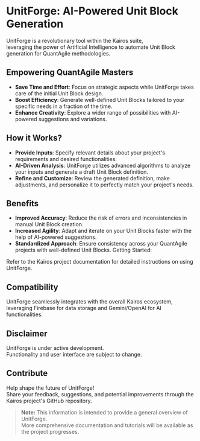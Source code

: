 # UnitForge: AI-Powered Unit Block Generation

UnitForge is a revolutionary tool within the Kairos suite,  
leveraging the power of Artificial Intelligence to automate Unit Block generation for QuantAgile methodologies.

## Empowering QuantAgile Masters

- **Save Time and Effort**: Focus on strategic aspects while UnitForge takes care of the initial Unit Block design.
- **Boost Efficiency**: Generate well-defined Unit Blocks tailored to your specific needs in a fraction of the time.
- **Enhance Creativity**: Explore a wider range of possibilities with AI-powered suggestions and variations.

## How it Works?

- **Provide Inputs**: Specify relevant details about your project's requirements and desired functionalities.
- **AI-Driven Analysis**: UnitForge utilizes advanced algorithms to analyze your inputs and generate a draft Unit Block definition.
- **Refine and Customize**: Review the generated definition, make adjustments, and personalize it to perfectly match your project's needs.

## Benefits

- **Improved Accuracy**: Reduce the risk of errors and inconsistencies in manual Unit Block creation.
- **Increased Agility**: Adapt and iterate on your Unit Blocks faster with the help of AI-powered suggestions.
- **Standardized Approach**: Ensure consistency across your QuantAgile projects with well-defined Unit Blocks.
Getting Started:

Refer to the Kairos project documentation for detailed instructions on using UnitForge.

## Compatibility

UnitForge seamlessly integrates with the overall Kairos ecosystem,  
leveraging Firebase for data storage and Gemini/OpenAI for AI functionalities.

## Disclaimer

UnitForge is under active development.  
Functionality and user interface are subject to change.

## Contribute

Help shape the future of UnitForge!  
Share your feedback, suggestions, and potential improvements through the Kairos project's GitHub repository.

> **Note:**
> This information is intended to provide a general overview of UnitForge.  
> More comprehensive documentation and tutorials will be available as the project progresses.
